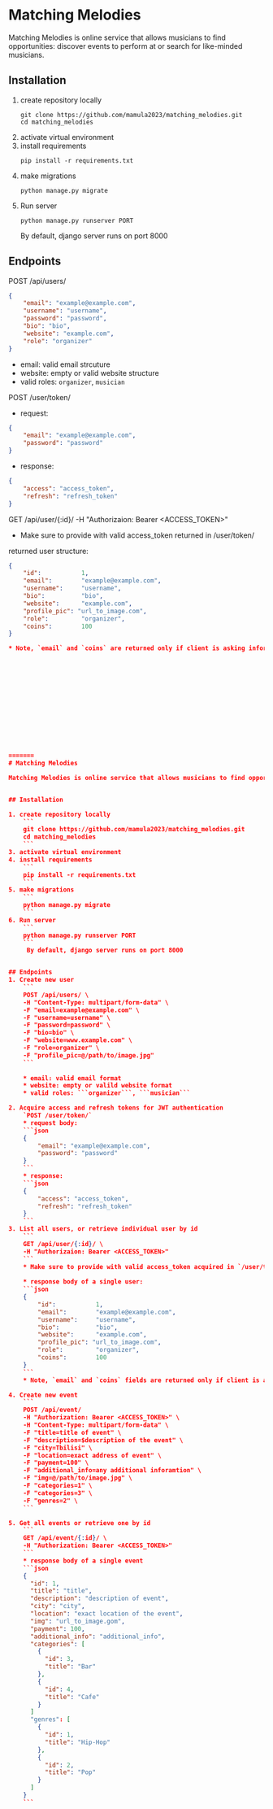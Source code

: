 
# Matching Melodies 

Matching Melodies is online service that allows musicians to find opportunities: discover events to perform at or search for like-minded musicians.


## Installation

1. create repository locally
    ```
    git clone https://github.com/mamula2023/matching_melodies.git
    cd matching_melodies
    ```
3. activate virtual environment
4. install requirements
    ``` 
    pip install -r requirements.txt 
    ```
5. make migrations
    ```
    python manage.py migrate
    ```
6. Run server 
    ``` 
    python manage.py runserver PORT
    ```
     By default, django server runs on port 8000


## Endpoints    

POST /api/users/
```json
{
    "email": "example@example.com", 
    "username": "username",
    "password": "password",
    "bio": "bio",
    "website": "example.com",
    "role": "organizer"
}
```
* email: valid email strcuture
* website: empty or valid website structure
* valid roles: ```organizer```, ```musician```

POST /user/token/
* request:
```json
{
    "email": "example@example.com",
    "password": "password"
}
```
* response:
```json
{
    "access": "access_token",
    "refresh": "refresh_token"
}
```
GET /api/user/{:id}/
    -H "Authorizaion: Bearer <ACCESS_TOKEN>"

* Make sure to provide with valid access_token returned in /user/token/

returned user structure:
```json
{
    "id":           1,
    "email":        "example@example.com",
    "username":     "username",
    "bio":          "bio",
    "website":      "example.com",
    "profile_pic": "url_to_image.com",
    "role":         "organizer",
    "coins":        100
}

* Note, `email` and `coins` are returned only if client is asking information about itself 














=======
# Matching Melodies 

Matching Melodies is online service that allows musicians to find opportunities: discover events to perform at or search for like-minded musicians.


## Installation

1. create repository locally
    ```
    git clone https://github.com/mamula2023/matching_melodies.git
    cd matching_melodies
    ```
3. activate virtual environment
4. install requirements
    ``` 
    pip install -r requirements.txt 
    ```
5. make migrations
    ```
    python manage.py migrate
    ```
6. Run server 
    ``` 
    python manage.py runserver PORT
    ```
     By default, django server runs on port 8000


## Endpoints 
1. Create new user 
	```
	POST /api/users/ \
	-H "Content-Type: multipart/form-data" \
	-F "email=example@example.com" \
	-F "username=username" \
	-F "password=password" \
	-F "bio=bio" \
	-F "website=www.example.com" \
	-F "role=organizer" \
	-F "profile_pic=@/path/to/image.jpg"
	```
	
	* email: valid email format
	* website: empty or valild website format
	* valid roles: ```organizer```, ```musician```

2. Acquire access and refresh tokens for JWT authentication
	`POST /user/token/`
	* request body:
	```json
	{
	    "email": "example@example.com",
	    "password": "password"
	}
	```
	* response:
	```json
	{
	    "access": "access_token",
	    "refresh": "refresh_token"
	}
	```
3. List all users, or retrieve individual user by id
	```
	GET /api/user/{:id}/ \
	-H "Authorizaion: Bearer <ACCESS_TOKEN>"
	```
	* Make sure to provide with valid access_token acquired in `/user/token/`
	
	* response body of a single user:
	```json
	{
	    "id":           1,
	    "email":        "example@example.com",
	    "username":     "username",
	    "bio":          "bio",
	    "website":      "example.com",
	    "profile_pic": "url_to_image.com",
	    "role":         "organizer",
	    "coins":        100
	}
	```
	* Note, `email` and `coins` fields are returned only if client is asking information about itself 

4. Create new event 
	```
	POST /api/event/
	-H "Authorization: Bearer <ACCESS_TOKEN>" \
	-H "Content-Type: multipart/form-data" \
	-F "title=title of event" \
	-F "description=$description of the event" \
	-F "city=Tbilisi" \
	-F "location=exact address of event" \
	-F "payment=100" \
	-F "additional_info=any additional inforamtion" \
	-F "img=@/path/to/image.jpg" \
 	-F "categories=1" \
 	-F "categories=3" \
 	-F "genres=2" \
	```

5. Get all events or retrieve one by id
	```
	GET /api/event/{:id}/ \
	-H "Authorization: Bearer <ACCESS_TOKEN>"
	```
	* response body of a single event
	```json
	{
	  "id": 1,
	  "title": "title",
	  "description": "description of event",
	  "city": "city",
	  "location": "exact location of the event",
	  "img": "url_to_image.gom",
	  "payment": 100,
	  "additional_info": "additional_info",
	  "categories": [
		{
		  "id": 3,
		  "title": "Bar"
		},
		{
		  "id": 4,
		  "title": "Cafe"
		}
	  ]
	  "genres": [
		{
		  "id": 1,
		  "title": "Hip-Hop"
		},
		{
		  "id": 2,
		  "title": "Pop"
		}
	  ]  
	}
	```




